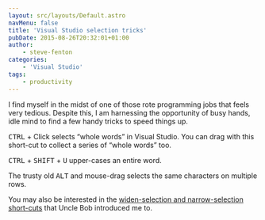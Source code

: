 ```yaml
---
layout: src/layouts/Default.astro
navMenu: false
title: 'Visual Studio selection tricks'
pubDate: 2015-08-26T20:32:01+01:00
author:
    - steve-fenton
categories:
    - 'Visual Studio'
tags:
    - productivity
---
```


I find myself in the midst of one of those rote programming jobs that feels very tedious. Despite this, I am harnessing the opportunity of busy hands, idle mind to find a few handy tricks to speed things up.

<kbd>CTRL</kbd> + Click selects “whole words” in Visual Studio. You can drag with this short-cut to collect a series of “whole words” too.

<kbd>CTRL</kbd> + <kbd>SHIFT</kbd> + <kbd>U</kbd> upper-cases an entire word.

The trusty old <kbd>ALT</kbd> and mouse-drag selects the same characters on multiple rows.

You may also be interested in the [widen-selection and narrow-selection short-cuts](/2013/09/visual-studio-refactoring-shortcuts/) that Uncle Bob introduced me to.